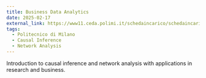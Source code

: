 ```yaml
---
title: Business Data Analytics
date: 2025-02-17
external_link: https://www11.ceda.polimi.it/schedaincarico/schedaincarico/controller/scheda_pubblica/SchedaPublic.do?&evn_default=evento&c_classe=836246&lang=IT&__pj0=0&__pj1=fce85bab07a36f98f1efac73236352a0
tags:
  - Politecnico di Milano
  - Causal Inference
  - Network Analysis
---
```


Introduction to causal inference and network analysis with applications in research and business.

<!--more-->
